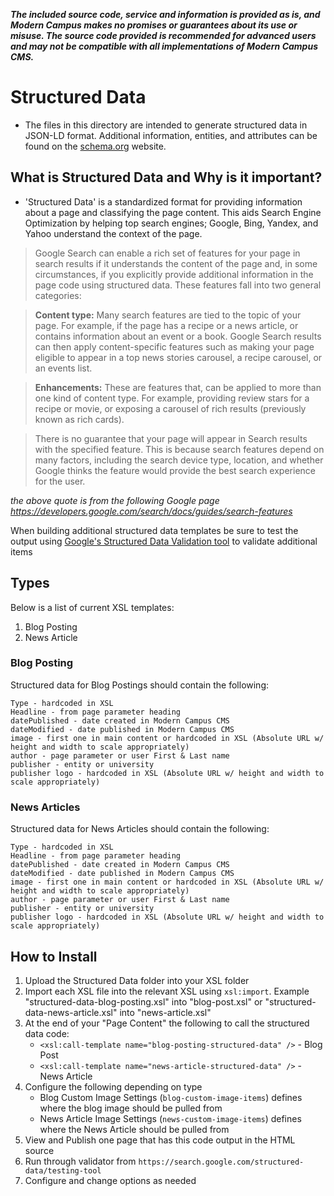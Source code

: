 ﻿***The included source code, service and information is provided as is, and Modern Campus makes no promises or guarantees about its use or misuse. The source code provided is recommended for advanced users and may not be compatible with all implementations of Modern Campus CMS.***

# Structured Data
- The files in this directory are intended to generate structured data in JSON-LD format. Additional information, entities, and attributes can be found on the [schema.org](https://schema.org) website.
## What is Structured Data and Why is it important?
- 'Structured Data' is a standardized format for providing information about a page and classifying the page content. This aids Search Engine Optimization by helping top search engines; Google, Bing, Yandex, and Yahoo understand the context of the page.
>Google Search can enable a rich set of features for your page in search results if it understands the content of the page and, in some circumstances, if you explicitly provide additional information in the page code using structured data. These features fall into two general categories:

> **Content type:** Many search features are tied to the topic of your page. For example, if the page has a recipe or a news article, or contains information about an event or a book. Google Search results can then apply content-specific features such as making your page eligible to appear in a top news stories carousel, a recipe carousel, or an events list.

> **Enhancements:** These are features that, can be applied to more than one kind of content type. For example, providing review stars for a recipe or movie, or exposing a carousel of rich results (previously known as rich cards).

>There is no guarantee that your page will appear in Search results with the specified feature. This is because search features depend on many factors, including the search device type, location, and whether Google thinks the feature would provide the best search experience for the user.

*the above quote is from the following Google page https://developers.google.com/search/docs/guides/search-features*

When building additional structured data templates be sure to test the output using [Google's Structured Data Validation tool](https://search.google.com/structured-data/testing-tool) to validate additional items 

## Types
Below is a list of current XSL templates: 
 1. Blog Posting 
 2. News Article
### Blog Posting
Structured data for Blog Postings should contain the following:
```
Type - hardcoded in XSL
Headline - from page parameter heading 
datePublished - date created in Modern Campus CMS 
dateModified - date published in Modern Campus CMS
image - first one in main content or hardcoded in XSL (Absolute URL w/ height and width to scale appropriately)
author - page parameter or user First & Last name
publisher - entity or university
publisher logo - hardcoded in XSL (Absolute URL w/ height and width to scale appropriately)
```
### News Articles
Structured data for News Articles should contain the following:
```
Type - hardcoded in XSL
Headline - from page parameter heading 
datePublished - date created in Modern Campus CMS 
dateModified - date published in Modern Campus CMS
image - first one in main content or hardcoded in XSL (Absolute URL w/ height and width to scale appropriately)
author - page parameter or user First & Last name
publisher - entity or university
publisher logo - hardcoded in XSL (Absolute URL w/ height and width to scale appropriately)
```
## How to Install
1. Upload the Structured Data folder into your XSL folder
2. Import each XSL file into the relevant XSL using `xsl:import`. Example "structured-data-blog-posting.xsl" into "blog-post.xsl" or  "structured-data-news-article.xsl" into "news-article.xsl"
3. At the end of your "Page Content" the following to call the structured data code:
	- `<xsl:call-template name="blog-posting-structured-data" />` - Blog Post
	- `<xsl:call-template name="news-article-structured-data" />` - News Article
4. Configure the following depending on type
	- Blog Custom Image Settings (`blog-custom-image-items`) defines where the blog image should be pulled from
	- News Article Image Settings (`news-custom-image-items`) defines where the News Article should be pulled from
5. View and Publish one page that has this code output in the HTML source
6. Run through validator from `https://search.google.com/structured-data/testing-tool`
7. Configure and change options as needed
